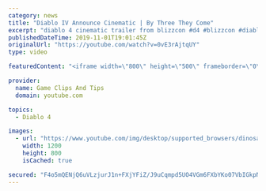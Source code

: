 ```yaml
---
category: news
title: "Diablo IV Announce Cinematic | By Three They Come"
excerpt: "diablo 4 cinematic trailer from blizzcon #d4 #blizzcon #diablo."
publishedDateTime: 2019-11-01T19:01:45Z
originalUrl: "https://youtube.com/watch?v=0vE3rAjtqUY"
type: video

featuredContent: "<iframe width=\"800\" height=\"500\" frameborder=\"0\" src=\"https://www.youtube.com/embed/0vE3rAjtqUY\" allow=\"accelerometer; autoplay; encrypted-media; gyroscope; picture-in-picture\" allowfullscreen></iframe>"

provider:
  name: Game Clips And Tips
  domain: youtube.com

topics:
  - Diablo 4

images:
  - url: "https://www.youtube.com/img/desktop/supported_browsers/dinosaur.png"
    width: 1200
    height: 800
    isCached: true

secured: "F4o5mQENjQ6uVLzjurJ1n+FXjYFiZ/J9uCqmpd5UO4VGm6FXbYKo07VbIGkpNxQDIfgn2BHeaFJsgLx4VQkE0xa5dtrFm7rqjQjT+t9HdV+ZwGo8grK2Mrg5Qn0ZzRYjVykd4gVaj3FjgkSEkKCiJdUqXsEtqY6ixmNwomx4YU7DnAm+pzvctRfYBaLvmtL8i4AzDgWrji1LCngvAE2CTy4PZm/RZ5hLkMr1EZp91zaNfCj51dRHf+I2rdXBKiSR2bFOFeWTm15OrBUuFXWD89DZb1ewICAAXfZeE/rvE2BpdITwpWWJdD+CDfnHb/v/GsguURSxE2OuAp1dQROI0Ea+aQzB8iD/SIY1unsRK83zXWtuk4NsEeW7AT8+er4tCnrB5ARP0bbF34MsCa6Wxw==;ezafg2ZBeyymSwYvXzf2+Q=="
---
```



